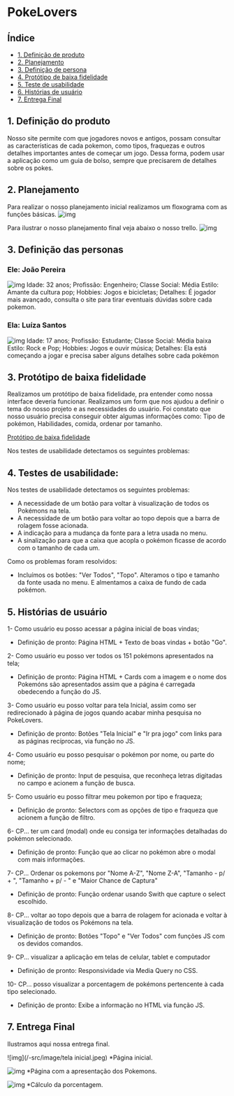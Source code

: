 
# PokeLovers


## Índice

* [1. Definição de produto](#1-definicao-de-produto)
* [2. Planejamento ](#2-planejamento )
* [3. Definição de persona ](#3-definicao-de-persona )
* [4. Protótipo de baixa fidelidade](#4-prototipo-de-baixa-fidelidade)
* [5. Teste de usabilidade](#5-teste-de-usabilidade)
* [6. Histórias de usuário](#6-historias-de-usuarios)
* [7. Entrega Final ](#7-entrega-final )



## 1. Definição do produto  
Nosso site permite com que jogadores novos e antigos, possam consultar as características de cada pokemon, como tipos, fraquezas e outros detalhes importantes antes de começar um jogo.  Dessa forma, podem usar a aplicação como um guia de bolso, sempre que precisarem de detalhes  sobre os pokes.  

## 2. Planejamento
Para realizar o nosso planejamento inicial realizamos um floxograma com as funções básicas.
 ![img](/-src/image/fluxograma.png)

Para ilustrar o nosso planejamento final veja abaixo o nosso trello.
 ![img](/-src/image/trello.jpeg)

## 3. Definição das personas   
  ### Ele: João Pereira 
  ![img](/-src/image/menino.jpeg)
  Idade: 32 anos;
  Profissão: Engenheiro;
  Classe Social: Média
  Estilo: Amante da cultura pop;
  Hobbies: Jogos e bicicletas;
  Detalhes:  É jogador mais avançado, consulta o site para tirar eventuais dúvidas sobre cada pokemon. 

  ### Ela: Luíza Santos 
   ![img](/-src/image/menina.jpeg)
  Idade: 17 anos;
  Profissão: Estudante;
  Classe Social: Média baixa
  Estilo: Rock e Pop;
  Hobbies: Jogos e ouvir música;
  Detalhes:  Ela está começando a jogar e precisa saber alguns detalhes sobre cada pokémon
  
## 3. Protótipo de baixa fidelidade 
Realizamos um protótipo de baixa fidelidade, pra entender como nossa interface deveria funcionar.
Realizamos um form que nos ajudou a definir o tema do nosso projeto e as necessidades do usuário. 
Foi constato que nosso usuário precisa conseguir obter algumas informações como: Tipo de pokémon, Habilidades, 
comida, ordenar por tamanho. 

[Protótipo de baixa fidelidade](https://marvelapp.com/8de5ahf/screen/69280075) 

Nos testes de usabilidade detectamos os seguintes problemas:


## 4. Testes de usabilidade: 
Nos testes de usabilidade detectamos os seguintes problemas:
* A necessidade de um botão para voltar à visualização de todos os Pokémons na tela.   
* A necessidade de um botão para voltar ao topo depois que a barra de rolagem fosse acionada.
* A indicação para a mudança da fonte para a letra usada no menu.
* A sinalização para que a caixa que acopla o pokémon ficasse de acordo com o tamanho de cada um.

Como os problemas foram resolvidos:
* Incluímos os botões: "Ver Todos", "Topo". Alteramos o tipo e tamanho da fonte usada no menu. 
E almentamos a caixa de fundo de cada pokémon. 


## 5. Histórias de usuário  

 1- Como usuário eu posso acessar a página inicial de boas vindas;
 - Definição de pronto: Página HTML + Texto de boas vindas + botão "Go".

 2- Como usuário eu posso ver todos os 151 pokémons apresentados na tela;
 - Definição de pronto: Página HTML + Cards com a imagem e o nome dos Pokemóns são apresentados assim que a página é carregada
  obedecendo a função do JS.

 3- Como usuário eu posso voltar para tela Inicial, assim como ser redirecionado à página de jogos quando acabar minha pesquisa no PokeLovers.
 - Definição de pronto: Botões "Tela Inicial" e "Ir pra jogo" com links para as páginas recíprocas, via função no JS.

 4- Como usuário eu posso pesquisar o pokémon por nome, ou parte do nome;
 - Definição de pronto: Input de pesquisa, que reconheça letras digitadas no campo e acionem a função de busca. 

 5- Como usuário eu posso filtrar meu pokemon por tipo e fraqueza;
 - Definição de pronto: Selectors com as opções de tipo e fraqueza que acionem a função de filtro. 

 6- CP... ter um card (modal) onde eu consiga ter informações detalhadas do pokémon selecionado.
 - Definição de pronto: Função que ao clicar no pokémon abre o modal com mais informações.

 7- CP... Ordenar os pokemons por "Nome A-Z", "Nome Z-A", "Tamanho - p/ + ", "Tamanho + p/ - " e "Maior Chance de Captura" 
 - Definição de pronto: Função ordenar usando Swith que capture o select escolhido.

 8- CP... voltar ao topo depois que a barra de rolagem for acionada e voltar à visualização de todos os Pokémons na tela.
 - Definição de pronto: Botões "Topo" e "Ver Todos" com funções JS com os devidos comandos.

 9- CP... visualizar a aplicação em telas de celular, tablet e computador 
 - Definição de pronto: Responsividade via Media Query no CSS.

 10- CP... posso visualizar a porcentagem de pokémons pertencente à cada tipo selecionado.
 - Definição de pronto: Exibe a informação no HTML via função JS.

## 7. Entrega Final
Ilustramos aqui nossa entrega final.

![img](/-src/image/tela inicial.jpeg) 
*Página inicial.

![img](/-src/image/personagens.jpeg)
*Página com a apresentação dos Pokemons.

![img](/-src/image/porcentagem.jpeg)
*Cálculo da porcentagem.